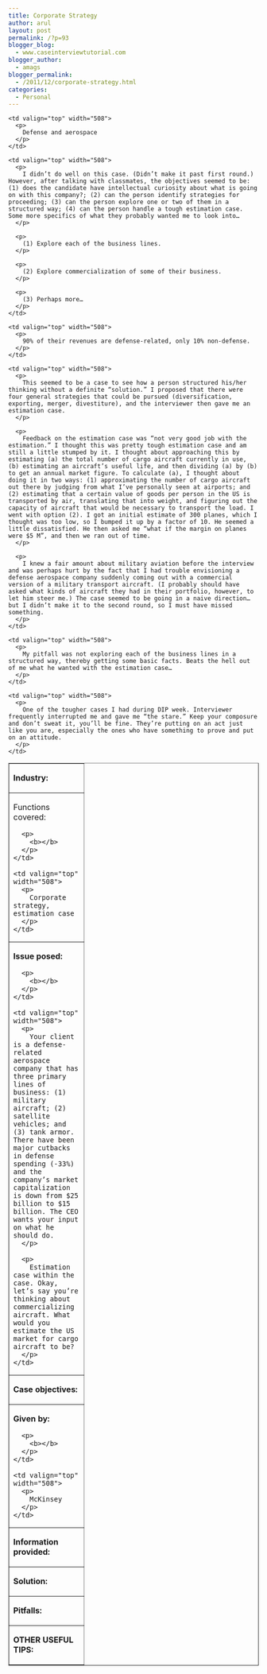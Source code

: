 ```yaml
---
title: Corporate Strategy
author: arul
layout: post
permalink: /?p=93
blogger_blog:
  - www.caseinterviewtutorial.com
blogger_author:
  - amags
blogger_permalink:
  - /2011/12/corporate-strategy.html
categories:
  - Personal
---
```

<table border="1" cellspacing="0" cellpadding="0">
  <tr>
    <td valign="top" width="134">
      <p>
        <b>Industry:</b>
      </p>
    </td>
    
    <td valign="top" width="508">
      <p>
        Defense and aerospace
      </p>
    </td>
  </tr>
  
  <tr>
    <td valign="top" width="134">
      <p>
        Functions covered:
      </p>
      
      <p>
        <b></b>
      </p>
    </td>
    
    <td valign="top" width="508">
      <p>
        Corporate strategy, estimation case
      </p>
    </td>
  </tr>
  
  <tr>
    <td valign="top" width="134">
      <p>
        <b>Issue posed:</b>
      </p>
      
      <p>
        <b></b>
      </p>
    </td>
    
    <td valign="top" width="508">
      <p>
        Your client is a defense-related aerospace company that has three primary lines of business: (1) military aircraft; (2) satellite vehicles; and (3) tank armor. There have been major cutbacks in defense spending (-33%) and the company’s market capitalization is down from $25 billion to $15 billion. The CEO wants your input on what he should do.
      </p>
      
      <p>
        Estimation case within the case. Okay, let’s say you’re thinking about commercializing aircraft. What would you estimate the US market for cargo aircraft to be?
      </p>
    </td>
  </tr>
  
  <tr>
    <td valign="top" width="134">
      <p>
        <b>Case objectives:</b>
      </p>
    </td>
    
    <td valign="top" width="508">
      <p>
        I didn’t do well on this case. (Didn’t make it past first round.) However, after talking with classmates, the objectives seemed to be: (1) does the candidate have intellectual curiosity about what is going on with this company?; (2) can the person identify strategies for proceeding; (3) can the person explore one or two of them in a structured way; (4) can the person handle a tough estimation case. Some more specifics of what they probably wanted me to look into…
      </p>
      
      <p>
        (1) Explore each of the business lines.
      </p>
      
      <p>
        (2) Explore commercialization of some of their business.
      </p>
      
      <p>
        (3) Perhaps more…
      </p>
    </td>
  </tr>
  
  <tr>
    <td valign="top" width="134">
      <p>
        <b>Given by:</b>
      </p>
      
      <p>
        <b></b>
      </p>
    </td>
    
    <td valign="top" width="508">
      <p>
        McKinsey
      </p>
    </td>
  </tr>
  
  <tr>
    <td valign="top" width="134">
      <p>
        <b>Information provided:</b>
      </p>
    </td>
    
    <td valign="top" width="508">
      <p>
        90% of their revenues are defense-related, only 10% non-defense.
      </p>
    </td>
  </tr>
  
  <tr>
    <td valign="top" width="134">
      <p>
        <b>Solution:</b>
      </p>
    </td>
    
    <td valign="top" width="508">
      <p>
        This seemed to be a case to see how a person structured his/her thinking without a definite “solution.” I proposed that there were four general strategies that could be pursued (diversification, exporting, merger, divestiture), and the interviewer then gave me an estimation case.
      </p>
      
      <p>
        Feedback on the estimation case was “not very good job with the estimation.” I thought this was pretty tough estimation case and am still a little stumped by it. I thought about approaching this by estimating (a) the total number of cargo aircraft currently in use, (b) estimating an aircraft’s useful life, and then dividing (a) by (b) to get an annual market figure. To calculate (a), I thought about doing it in two ways: (1) approximating the number of cargo aircraft out there by judging from what I’ve personally seen at airports; and (2) estimating that a certain value of goods per person in the US is transported by air, translating that into weight, and figuring out the capacity of aircraft that would be necessary to transport the load. I went with option (2). I got an initial estimate of 300 planes, which I thought was too low, so I bumped it up by a factor of 10. He seemed a little dissatisfied. He then asked me “what if the margin on planes were $5 M”, and then we ran out of time.
      </p>
      
      <p>
        I knew a fair amount about military aviation before the interview and was perhaps hurt by the fact that I had trouble envisioning a defense aerospace company suddenly coming out with a commercial version of a military transport aircraft. (I probably should have asked what kinds of aircraft they had in their portfolio, however, to let him steer me.) The case seemed to be going in a naive direction… but I didn’t make it to the second round, so I must have missed something.
      </p>
    </td>
  </tr>
  
  <tr>
    <td valign="top" width="134">
      <p>
        <b>Pitfalls:</b>
      </p>
    </td>
    
    <td valign="top" width="508">
      <p>
        My pitfall was not exploring each of the business lines in a structured way, thereby getting some basic facts. Beats the hell out of me what he wanted with the estimation case…
      </p>
    </td>
  </tr>
  
  <tr>
    <td valign="top" width="134">
      <p>
        <b>OTHER USEFUL TIPS:</b>
      </p>
    </td>
    
    <td valign="top" width="508">
      <p>
        One of the tougher cases I had during DIP week. Interviewer frequently interrupted me and gave me “the stare.” Keep your composure and don’t sweat it, you’ll be fine. They’re putting on an act just like you are, especially the ones who have something to prove and put on an attitude.
      </p>
    </td>
  </tr>
</table>